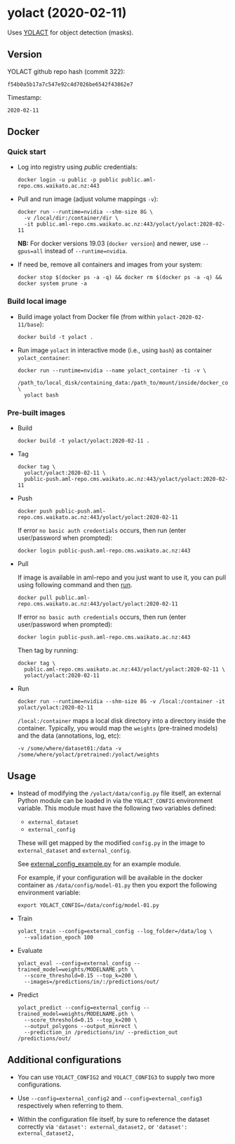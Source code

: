 # yolact (2020-02-11)

Uses [YOLACT](https://github.com/dbolya/yolact/) for object detection (masks).

## Version

YOLACT github repo hash (commit 322):

```
f54b0a5b17a7c547e92c4d7026be6542f43862e7
```

Timestamp:

```
2020-02-11
```

## Docker

### Quick start

* Log into registry using *public* credentials:

  ```commandline
  docker login -u public -p public public.aml-repo.cms.waikato.ac.nz:443 
  ```

* Pull and run image (adjust volume mappings `-v`):

  ```commandline
  docker run --runtime=nvidia --shm-size 8G \
    -v /local/dir:/container/dir \
    -it public.aml-repo.cms.waikato.ac.nz:443/yolact/yolact:2020-02-11
  ```

  **NB:** For docker versions 19.03 (`docker version`) and newer, use `--gpus=all` instead of `--runtime=nvidia`.

* If need be, remove all containers and images from your system:

  ```commandline
  docker stop $(docker ps -a -q) && docker rm $(docker ps -a -q) && docker system prune -a
  ```
 

### Build local image

* Build image yolact from Docker file (from within `yolact-2020-02-11/base`):

  ```
  docker build -t yolact .
  ```

* Run image `yolact` in interactive mode (i.e., using `bash`) as container `yolact_container`:

  ```
  docker run --runtime=nvidia --name yolact_container -ti -v \
    /path_to/local_disk/containing_data:/path_to/mount/inside/docker_container \
    yolact bash
  ```

### Pre-built images

* Build

  ```
  docker build -t yolact/yolact:2020-02-11 .
  ```

* Tag

  ```
  docker tag \
    yolact/yolact:2020-02-11 \
    public-push.aml-repo.cms.waikato.ac.nz:443/yolact/yolact:2020-02-11
  ```

* Push

  ```
  docker push public-push.aml-repo.cms.waikato.ac.nz:443/yolact/yolact:2020-02-11
  ```

  If error `no basic auth credentials` occurs, then run (enter user/password when prompted):

  ```
  docker login public-push.aml-repo.cms.waikato.ac.nz:443
  ```

* Pull

  If image is available in aml-repo and you just want to use it, you can pull using following 
  command and then [run](#run).

  ```
  docker pull public.aml-repo.cms.waikato.ac.nz:443/yolact/yolact:2020-02-11
  ```

  If error `no basic auth credentials` occurs, then run (enter user/password when prompted):

  ```
  docker login public-push.aml-repo.cms.waikato.ac.nz:443
  ```

  Then tag by running:

  ```
  docker tag \
    public.aml-repo.cms.waikato.ac.nz:443/yolact/yolact:2020-02-11 \
    yolact/yolact:2020-02-11
  ```

* <a name="run">Run</a>

  ```
  docker run --runtime=nvidia --shm-size 8G -v /local:/container -it yolact/yolact:2020-02-11
  ```

  `/local:/container` maps a local disk directory into a directory inside the container.
  Typically, you would map the `weights` (pre-trained models) and the data (annotations, 
  log, etc):

  ```
  -v /some/where/dataset01:/data -v /some/where/yolact/pretrained:/yolact/weights
  ```


## Usage

* Instead of modifying the `/yolact/data/config.py` file itself, an external
  Python module can be loaded in via the `YOLACT_CONFIG` environment variable.
  This module must have the following two variables defined:

    * `external_dataset`
    * `external_config`

  These will get mapped by the modified `config.py` in the image to 
  `external_dataset` and `external_config`.

  See [external_config_example.py](external_config_example.py) for an
  example module.

  For example, if your configuration will be available in the docker container
  as `/data/config/model-01.py` then you export the following environment variable:

  ```
  export YOLACT_CONFIG=/data/config/model-01.py
  ```

* Train

  ```
  yolact_train --config=external_config --log_folder=/data/log \
    --validation_epoch 100
  ```

* Evaluate

  ```
  yolact_eval --config=external_config --trained_model=weights/MODELNAME.pth \
    --score_threshold=0.15 --top_k=200 \
    --images=/predictions/in/:/predictions/out/
  ```

* Predict

  ```
  yolact_predict --config=external_config --trained_model=weights/MODELNAME.pth \
    --score_threshold=0.15 --top_k=200 \
    --output_polygons --output_minrect \
    --prediction_in /predictions/in/ --prediction_out /predictions/out/    
  ```

## Additional configurations

* You can use `YOLACT_CONFIG2` and `YOLACT_CONFIG3` to supply two more
  configurations.
  
* Use `--config=external_config2` and `--config=external_config3` respectively
  when referring to them.

* Within the configuration file itself, by sure to reference the dataset correctly
  via `'dataset': external_dataset2,` or `'dataset': external_dataset2,`
